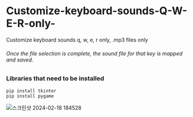 # Customize-keyboard-sounds-Q-W-E-R-only-
Customize keyboard sounds q, w, e, r only, .mp3 files only  
###### Once the file selection is complete, the sound file for that key is mapped and saved.
### Libraries that need to be installed 
    pip install tkinter
    pip install pygame

![스크린샷 2024-02-18 184528](https://github.com/dldbfla/Customize-keyboard-sounds-Q-W-E-R-only-/assets/89433437/67d5c2c7-1f05-475d-a2ec-b115b97eab3d)
